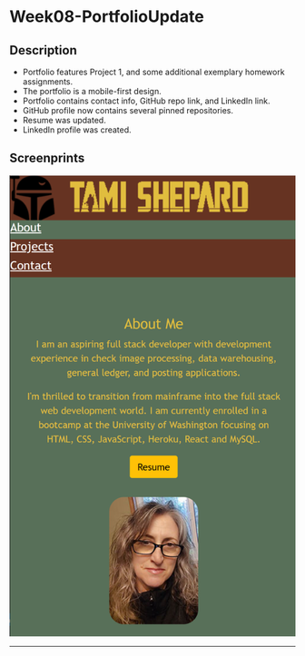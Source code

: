 # Week08-PortfolioUpdate


## Description
- Portfolio features Project 1, and some additional exemplary homework assignments.
- The portfolio is a mobile-first design.
- Portfolio contains contact info, GitHub repo link, and LinkedIn link.
- GitHub profile now contains several pinned repositories.
- Resume was updated.
- LinkedIn profile was created.


## Screenprints 
 
![Screen capture demonstrating mobile friendly design](assets/img/readmeimg.png)

---

